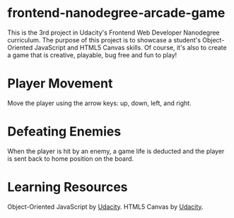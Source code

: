 frontend-nanodegree-arcade-game
===============================

This is the 3rd project in Udacity's Frontend Web Developer Nanodegree curriculum. The purpose of this project is to showcase a student's Object-Oriented JavaScript and HTML5 Canvas skills. Of course, it's also to create a game that is creative, playable, bug free and fun to play!

Player Movement
===============

Move the player using the arrow keys: up, down, left, and right.

Defeating Enemies
=================

When the player is hit by an enemy, a game life is deducted and the player is sent back to home position on the board.

Learning Resources
=================

Object-Oriented JavaScript by [Udacity](https://www.udacity.com/course/object-oriented-javascript--ud015).
HTML5 Canvas by [Udacity](https://www.udacity.com/course/html5-canvas--ud292).